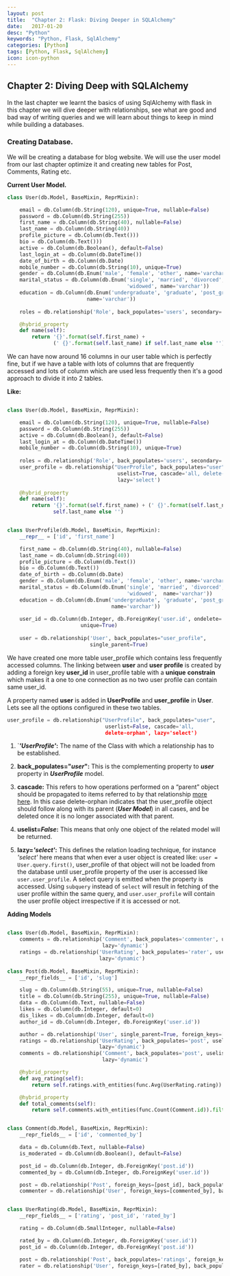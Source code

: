 ```yaml
---
layout: post
title:  "Chapter 2: Flask: Diving Deeper in SQLAlchemy"
date:   2017-01-20
desc: "Python"
keywords: "Python, Flask, SqlAlchemy"
categories: [Python]
tags: [Python, Flask, SqlAlchemy]
icon: icon-python
---
```



## Chapter 2: Diving Deep with SQLAlchemy


In the last chapter we learnt the basics of using SqlAlchemy with flask in this chapter we will dive deeper with relationships, see what are good and bad way of writing queries and we will learn about things to keep in mind while building a databases.

###  Creating Database.

We will be creating a database for blog website. We will use the user model from our last chapter optimize it and creating new tables for Post, Comments, Rating etc.

 **Current User Model.**

``` python
class User(db.Model, BaseMixin, ReprMixin):

	email = db.Column(db.String(120), unique=True, nullable=False)
	password = db.Column(db.String(255))
	first_name = db.Column(db.String(40), nullable=False)
	last_name = db.Column(db.String(40))
	profile_picture = db.Column(db.Text()))
	bio = db.Column(db.Text()))
	active = db.Column(db.Boolean(), default=False)
	last_login_at = db.Column(db.DateTime())
	date_of_birth = db.Column(db.Date)
	mobile_number = db.Column(db.String(10), unique=True)
	gender = db.Column(db.Enum('male', 'female', 'other', name='varchar'))
	marital_status = db.Column(db.Enum('single', 'married', 'divorced',
									   'widowed', name='varchar'))
	education = db.Column(db.Enum('undergraduate', 'graduate', 'post_graduate', 
						  name='varchar'))
	
	roles = db.relationship('Role', back_populates='users', secondary='user_role')

	@hybrid_property
	def name(self):
		return '{}'.format(self.first_name) + 
			   (' {}'.format(self.last_name) if self.last_name else '')

```

We can have now around 16 columns in our user table which is perfectly fine, but if we have a table with lots of columns that are frequently accessed and lots of column which are used less frequently then it's a good approach to divide it into 2 tables.

**Like:**

``` python

class User(db.Model, BaseMixin, ReprMixin):

	email = db.Column(db.String(120), unique=True, nullable=False)
	password = db.Column(db.String(255))
	active = db.Column(db.Boolean(), default=False)
	last_login_at = db.Column(db.DateTime())
	mobile_number = db.Column(db.String(10), unique=True)
	
	roles = db.relationship('Role', back_populates='users', secondary='user_role')
	user_profile = db.relationship("UserProfile", back_populates="user", 
									uselist=True, cascade='all, delete-orphan', 
									lazy='select')
	                               
	@hybrid_property
	def name(self):
		return '{}'.format(self.first_name) + (' {}'.format(self.last_name) if 
			   self.last_name else '')


class UserProfile(db.Model, BaseMixin, ReprMixin):
	__repr__ = ['id', 'first_name']

	first_name = db.Column(db.String(40), nullable=False)
	last_name = db.Column(db.String(40))
	profile_picture = db.Column(db.Text())
	bio = db.Column(db.Text())
	date_of_birth = db.Column(db.Date)
	gender = db.Column(db.Enum('male', 'female', 'other', name='varchar'))
	marital_status = db.Column(db.Enum('single', 'married', 'divorced',
									   'widowed',  name='varchar'))
	education = db.Column(db.Enum('undergraduate', 'graduate', 'post_graduate', 
								  name='varchar'))
	
	user_id = db.Column(db.Integer, db.ForeignKey('user.id', ondelete='CASCADE'), 
						unique=True)
	
	user = db.relationship('User', back_populates="user_profile",
						   single_parent=True)
```

We have created one more table user_profile which contains less frequently accessed columns. The linking between **user** and **user** **profile** is created by adding a foreign key **user_id** in user_profile table with a **unique** **constrain** which makes it a one to one connection as no two user profile can contain same user_id. 

A property named **user** is added in **UserProfile** and **user_profile** in **User**. Lets see all the options configured in these two tables.

``` python
user_profile = db.relationship("UserProfile", back_populates="user", 
								userlist=False, cascade='all,
								delete-orphan', lazy='select')
```

1. `***'UserProfile'*:** The name of the Class with which a relationship has to be established.

2.  **back_populates="*user*":** This is the complementing property to ***user*** property in ***UserProfile*** model.

3.  **cascade:** This refers to how operations performed on a “parent” object should be propagated to items referred to by that relationship [more here](http://docs.sqlalchemy.org/en/latest/orm/cascades.html#unitofwork-cascades).
In this case delete-orphan indicates that the user_profile object should follow along with its parent (***User Model***) in all cases, and be deleted once it is no longer associated with that parent.

4. **uselist=*False*:**  This means that only one object of the related model will be returned.

5.  **lazy=*'select'*:** This defines the relation loading technique, for instance *'select'* here means that when ever a user object is created like: `user = User.query.first()`,  user_profile of that object will not be loaded from the database until user_profile property of the user is accessed like `user.user_profile`.  A select query is emitted when the property is accessed. Using `subquery` instead of `select` will result in fetching of the user profile within the same query, and `user.user_profile` will contain the user profile object irrespective if it is accessed or not.


**Adding Models**

``` python

class User(db.Model, BaseMixin, ReprMixin):
    comments = db.relationship('Comment', back_populates='commenter', uselist=True,
                               lazy='dynamic')
    ratings = db.relationship('UserRating', back_populates='rater', uselist=True,
                              lazy='dynamic')
    
class Post(db.Model, BaseMixin, ReprMixin):
    __repr_fields__ = ['id', 'slug']

    slug = db.Column(db.String(55), unique=True, nullable=False)
    title = db.Column(db.String(255), unique=True, nullable=False)
    data = db.Column(db.Text, nullable=False)
    likes = db.Column(db.Integer, default=0)
    dis_likes = db.Column(db.Integer, default=0)
    author_id = db.Column(db.Integer, db.ForeignKey('user.id'))

    author = db.relationship('User', single_parent=True, foreign_keys=[author_id])
    ratings = db.relationship('UserRating', back_populates='post', uselist=True,
                              lazy='dynamic')
    comments = db.relationship('Comment', back_populates='post', uselist=True,
                               lazy='dynamic')

    @hybrid_property
    def avg_rating(self):
        return self.ratings.with_entities(func.Avg(UserRating.rating)).filter(UserRating.post_id == self.id).scalar()

    @hybrid_property
    def total_comments(self):
        return self.comments.with_entities(func.Count(Comment.id)).filter(Comment.post_id == self.id).scalar()


class Comment(db.Model, BaseMixin, ReprMixin):
    __repr_fields__ = ['id', 'commented_by']

    data = db.Column(db.Text, nullable=False)
    is_moderated = db.Column(db.Boolean(), default=False)

    post_id = db.Column(db.Integer, db.ForeignKey('post.id'))
    commented_by = db.Column(db.Integer, db.ForeignKey('user.id'))

    post = db.relationship('Post', foreign_keys=[post_id], back_populates='comments')
    commenter = db.relationship('User', foreign_keys=[commented_by], back_populates='comments')


class UserRating(db.Model, BaseMixin, ReprMixin):
    __repr_fields__ = ['rating', 'post_id', 'rated_by']

    rating = db.Column(db.SmallInteger, nullable=False)

    rated_by = db.Column(db.Integer, db.ForeignKey('user.id'))
    post_id = db.Column(db.Integer, db.ForeignKey('post.id'))

    post = db.relationship('Post', back_populates='ratings', foreign_keys=[post_id])
    rater = db.relationship('User', foreign_keys=[rated_by], back_populates='ratings')

```
